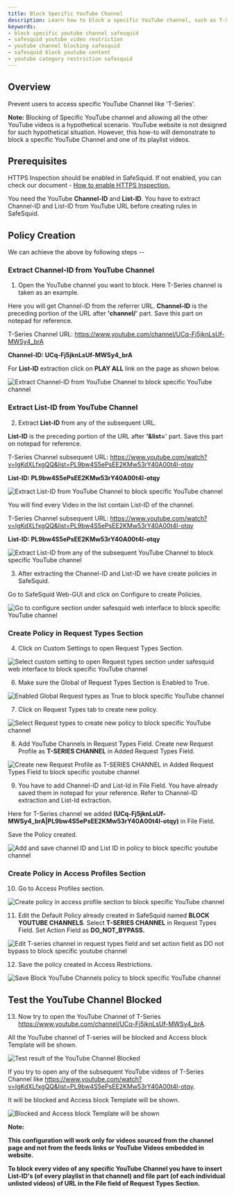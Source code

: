 ```yaml
---
title: Block Specific YouTube Channel
description: Learn how to block a specific YouTube channel, such as T-Series, using SafeSquid by creating policies based on Channel-ID and List-ID for targeted video restriction.
keywords:
- block specific youtube channel safesquid
- safesquid youtube video restriction
- youtube channel blocking safesquid
- safesquid block youtube content
- youtube category restriction safesquid
---
```


## Overview

Prevent users to access specific YouTube Channel like 'T-Series'.

**Note:** Blocking of Specific YouTube channel and allowing all the other YouTube videos is a hypothetical scenario. YouTube website is not designed for such hypothetical situation. However, this how-to will demonstrate to block a specific YouTube Channel and one of its playlist videos.

## Prerequisites

HTTPS Inspection should be enabled in SafeSquid. If not enabled, you can check our document - [How to enable HTTPS Inspection.](/docs/07-SSL%20Inspection/Setup%20SSL%20Inspection.md)

You need the YouTube **Channel-ID** and **List-ID**. You have to extract Channel-ID and List-ID from YouTube URL before creating rules in SafeSquid.

## Policy Creation

We can achieve the above by following steps --

### Extract Channel-ID from YouTube Channel

1. Open the YouTube channel you want to block. Here T-Series channel is taken as an example.

Here you will get Channel-ID from the referrer URL. **Channel-ID** is the preceding portion of the URL after **'channel/**' part. Save this part on notepad for reference.

T-Series Channel URL: https://www.youtube.com/channel/UCq-Fj5jknLsUf-MWSy4_brA

**Channel-ID: UCq-Fj5jknLsUf-MWSy4_brA**

For **List-ID** extraction click on **PLAY ALL** link on the page as shown below.

![Extract Channel-ID from YouTube Channel to block specific YouTube channel](/img/How_To/Block_Specific_Youtube_Channel/image1.webp)

### Extract List-ID from YouTube Channel

2. Extract **List-ID** from any of the subsequent URL.

**List-ID** is the preceding portion of the URL after **'&list=**' part. Save this part on notepad for reference.

T-Series Channel subsequent URL: https://www.youtube.com/watch?v=IgKdXLfxgQQ&list=PL9bw4S5ePsEE2KMw53rY40A00t4I-otqy

**List-ID: PL9bw4S5ePsEE2KMw53rY40A00t4I-otqy**

![Extract List-ID from YouTube Channel to block specific YouTube channel](/img/How_To/Block_Specific_Youtube_Channel/image2.webp)

You will find every Video in the list contain List-ID of the channel.

T-Series Channel subsequent URL: https://www.youtube.com/watch?v=IgKdXLfxgQQ&list=PL9bw4S5ePsEE2KMw53rY40A00t4I-otqy

**List-ID: PL9bw4S5ePsEE2KMw53rY40A00t4I-otqy**

![Extract List-ID from any of the subsequent YouTube Channel to block specific YouTube channel](/img/How_To/Block_Specific_Youtube_Channel/image3.webp)

3. After extracting the Channel-ID and List-ID we have create policies in SafeSquid.

Go to SafeSquid Web-GUI and click on Configure to create Policies.

![Go to configure section under safesquid web interface to block specific YouTube channel](/img/How_To/Block_Specific_Youtube_Channel/image4.webp)

### Create Policy in Request Types Section

4. Click on Custom Settings to open Request Types Section.

![Select custom setting to open Request types section under safesquid web interface to block specific YouTube channel](/img/How_To/Block_Specific_Youtube_Channel/image5.webp)

6. Make sure the Global of Request Types Section is Enabled to True.

![Enabled Global Request types as True to block specific YouTube channel](/img/How_To/Block_Specific_Youtube_Channel/image6.webp)

7. Click on Request Types tab to create new policy.

![Select Request types to create new policy to block specific YouTube channel](/img/How_To/Block_Specific_Youtube_Channel/image7.webp)

8. Add YouTube Channels in Request Types Field. Create new Request Profile as **T-SERIES CHANNEL** in Added Request Types Field.

![Create new Request Profile as T-SERIES CHANNEL in Added Request Types Field to block specific youtube channel](/img/How_To/Block_Specific_Youtube_Channel/image8.webp)

9. You have to add Channel-ID and List-Id in File Field. You have already saved them in notepad for your reference. Refer to Channel-ID extraction and List-Id extraction.

Here for T-Series channel we added **(UCq-Fj5jknLsUf-MWSy4_brA|PL9bw4S5ePsEE2KMw53rY40A00t4I-otqy)** in File Field.

Save the Policy created.

![Add and save channel ID and List ID in policy to block specific youtube channel](/img/How_To/Block_Specific_Youtube_Channel/image9.webp)

### Create Policy in Access Profiles Section

10. Go to Access Profiles section.

![Create policy in access profile section to block specific YouTube channel](/img/How_To/Block_Specific_Youtube_Channel/image10.webp)

11. Edit the Default Policy already created in SafeSquid named **BLOCK YOUTUBE CHANNELS**. Select **T-SERIES CHANNEL** in Request Types Field. Set Action Field as **DO_NOT_BYPASS.**

![Edit T-series channel in request types field and set action field as DO not bypass to block specific youtube channel ](/img/How_To/Block_Specific_Youtube_Channel/image11.webp)

12. Save the policy created in Access Restrictions.

![Save Block YouTube Channels policy to block specific YouTube channel ](/img/How_To/Block_Specific_Youtube_Channel/image12.webp)

## Test the YouTube Channel Blocked

13. Now try to open the YouTube Channel of T-Series https://www.youtube.com/channel/UCq-Fj5jknLsUf-MWSy4_brA.

All the YouTube channel of T-series will be blocked and Access block Template will be shown.

![Test result of the YouTube Channel Blocked](/img/How_To/Block_Specific_Youtube_Channel/image13.webp)

If you try to open any of the subsequent YouTube videos of T-Series Channel like https://www.youtube.com/watch?v=IgKdXLfxgQQ&list=PL9bw4S5ePsEE2KMw53rY40A00t4I-otqy.

It will be blocked and Access block Template will be shown.

![Blocked and Access block Template will be shown](/img/How_To/Block_Specific_Youtube_Channel/image14.webp)

**Note:**

**This configuration will work only for videos sourced from the channel page and not from the feeds links or YouTube Videos embedded in website.**

**To block every video of any specific YouTube Channel you have to insert List-ID's (of every playlist in that channel) and file part (of each individual unlisted videos) of URL in the File field of Request Types Section.**
